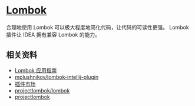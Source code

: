 # [Lombok](https://plugins.jetbrains.com/plugin/6317-lombok) 

合理地使用 Lombok 可以极大程度地简化代码，让代码的可读性更强。
Lombok 插件让 IDEA 拥有兼容 Lombok 的能力。

## 相关资料
- [Lombok 应用指南](https://dunwu.github.io/javatech/lib/bean/lombok.html)
- [mplushnikov/lombok-intellij-plugin](https://github.com/mplushnikov/lombok-intellij-plugin)
- [插件市场](https://plugins.jetbrains.com/plugin/6317-lombok)
- [projectlombok/lombok](https://github.com/projectlombok/lombok) 
- [projectlombok](https://projectlombok.org/)